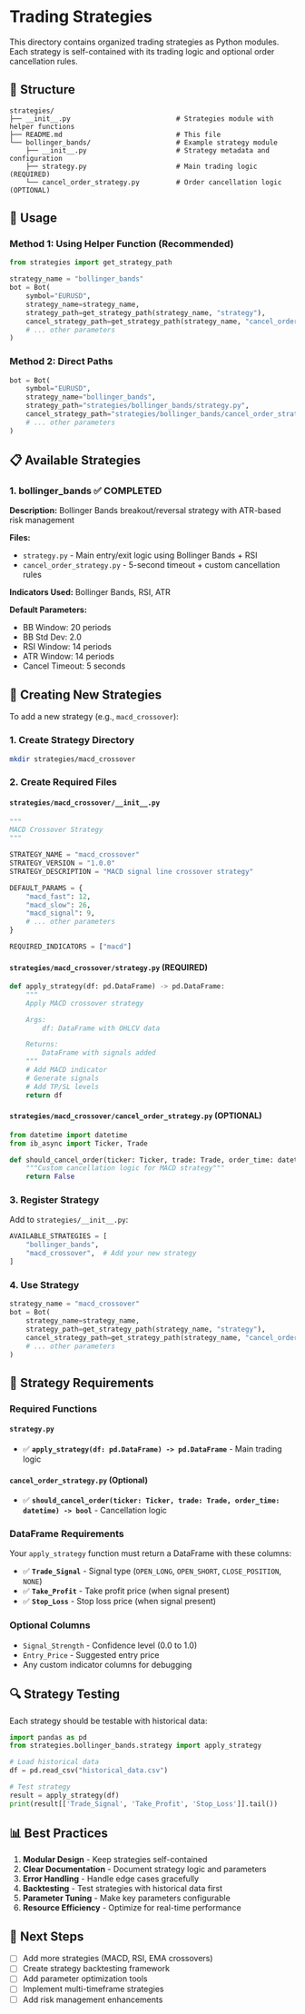 # Trading Strategies

This directory contains organized trading strategies as Python modules. Each strategy is self-contained with its trading logic and optional order cancellation rules.

## 📁 Structure

```
strategies/
├── __init__.py                          # Strategies module with helper functions
├── README.md                            # This file
└── bollinger_bands/                     # Example strategy module
    ├── __init__.py                      # Strategy metadata and configuration
    ├── strategy.py                      # Main trading logic (REQUIRED)
    └── cancel_order_strategy.py         # Order cancellation logic (OPTIONAL)
```

## 🚀 Usage

### Method 1: Using Helper Function (Recommended)

```python
from strategies import get_strategy_path

strategy_name = "bollinger_bands"
bot = Bot(
    symbol="EURUSD",
    strategy_name=strategy_name,
    strategy_path=get_strategy_path(strategy_name, "strategy"),
    cancel_strategy_path=get_strategy_path(strategy_name, "cancel_order_strategy"),  # Optional
    # ... other parameters
)
```

### Method 2: Direct Paths

```python
bot = Bot(
    symbol="EURUSD",
    strategy_name="bollinger_bands",
    strategy_path="strategies/bollinger_bands/strategy.py",
    cancel_strategy_path="strategies/bollinger_bands/cancel_order_strategy.py",  # Optional
    # ... other parameters
)
```

## 📋 Available Strategies

### 1. **bollinger_bands** ✅ COMPLETED

**Description:** Bollinger Bands breakout/reversal strategy with ATR-based risk management

**Files:**

- `strategy.py` - Main entry/exit logic using Bollinger Bands + RSI
- `cancel_order_strategy.py` - 5-second timeout + custom cancellation rules

**Indicators Used:** Bollinger Bands, RSI, ATR

**Default Parameters:**

- BB Window: 20 periods
- BB Std Dev: 2.0
- RSI Window: 14 periods
- ATR Window: 14 periods
- Cancel Timeout: 5 seconds

## 🔧 Creating New Strategies

To add a new strategy (e.g., `macd_crossover`):

### 1. Create Strategy Directory

```bash
mkdir strategies/macd_crossover
```

### 2. Create Required Files

#### `strategies/macd_crossover/__init__.py`

```python
"""
MACD Crossover Strategy
"""

STRATEGY_NAME = "macd_crossover"
STRATEGY_VERSION = "1.0.0"
STRATEGY_DESCRIPTION = "MACD signal line crossover strategy"

DEFAULT_PARAMS = {
    "macd_fast": 12,
    "macd_slow": 26,
    "macd_signal": 9,
    # ... other parameters
}

REQUIRED_INDICATORS = ["macd"]
```

#### `strategies/macd_crossover/strategy.py` (REQUIRED)

```python
def apply_strategy(df: pd.DataFrame) -> pd.DataFrame:
    """
    Apply MACD crossover strategy

    Args:
        df: DataFrame with OHLCV data

    Returns:
        DataFrame with signals added
    """
    # Add MACD indicator
    # Generate signals
    # Add TP/SL levels
    return df
```

#### `strategies/macd_crossover/cancel_order_strategy.py` (OPTIONAL)

```python
from datetime import datetime
from ib_async import Ticker, Trade

def should_cancel_order(ticker: Ticker, trade: Trade, order_time: datetime) -> bool:
    """Custom cancellation logic for MACD strategy"""
    return False
```

### 3. Register Strategy

Add to `strategies/__init__.py`:

```python
AVAILABLE_STRATEGIES = [
    "bollinger_bands",
    "macd_crossover",  # Add your new strategy
]
```

### 4. Use Strategy

```python
strategy_name = "macd_crossover"
bot = Bot(
    strategy_name=strategy_name,
    strategy_path=get_strategy_path(strategy_name, "strategy"),
    cancel_strategy_path=get_strategy_path(strategy_name, "cancel_order_strategy"),  # Optional
    # ... other parameters
)
```

## 🎯 Strategy Requirements

### Required Functions

#### `strategy.py`

- ✅ **`apply_strategy(df: pd.DataFrame) -> pd.DataFrame`** - Main trading logic

#### `cancel_order_strategy.py` (Optional)

- ✅ **`should_cancel_order(ticker: Ticker, trade: Trade, order_time: datetime) -> bool`** - Cancellation logic

### DataFrame Requirements

Your `apply_strategy` function must return a DataFrame with these columns:

- ✅ **`Trade_Signal`** - Signal type (`OPEN_LONG`, `OPEN_SHORT`, `CLOSE_POSITION`, `NONE`)
- ✅ **`Take_Profit`** - Take profit price (when signal present)
- ✅ **`Stop_Loss`** - Stop loss price (when signal present)

### Optional Columns

- `Signal_Strength` - Confidence level (0.0 to 1.0)
- `Entry_Price` - Suggested entry price
- Any custom indicator columns for debugging

## 🔍 Strategy Testing

Each strategy should be testable with historical data:

```python
import pandas as pd
from strategies.bollinger_bands.strategy import apply_strategy

# Load historical data
df = pd.read_csv("historical_data.csv")

# Test strategy
result = apply_strategy(df)
print(result[['Trade_Signal', 'Take_Profit', 'Stop_Loss']].tail())
```

## 📊 Best Practices

1. **Modular Design** - Keep strategies self-contained
2. **Clear Documentation** - Document strategy logic and parameters
3. **Error Handling** - Handle edge cases gracefully
4. **Backtesting** - Test strategies with historical data first
5. **Parameter Tuning** - Make key parameters configurable
6. **Resource Efficiency** - Optimize for real-time performance

## 🚀 Next Steps

- [ ] Add more strategies (MACD, RSI, EMA crossovers)
- [ ] Create strategy backtesting framework
- [ ] Add parameter optimization tools
- [ ] Implement multi-timeframe strategies
- [ ] Add risk management enhancements
